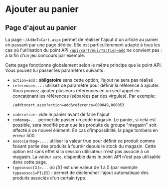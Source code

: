 # Ajouter au panier


## Page d'ajout au panier

La page `~/AddoToCart.aspx` permet de réaliser l'ajout d'un article au panier en passant par une page dédiée. Elle est particulièrement adapté à tous les cas où l'utilisation du point API [`/api/cart/nui/?action=add`](https://www.altazion.dev/hub/api/ecommerce/process/panier.html#span-idajouterajouterspan) ne convient pas : à la fin d'un jeu concours par exemple.

Cette page fonctionne globalement selon le même principe que le point API. Vous pouvez lui passer les paramètres suivants :

- `action=add` : **obligatoire** sans cette option, l'ajout ne sera pas réalisé
-  `reference=...` : utilisez ce paramètre pour définir la référence à ajouter. Vous pouvez ajouter plusieurs références en un seul appel en concaténant les références (séparées par des virgules). Par exemple:
    ```shell
    /addtocart.aspx?action=add&reference=000049,000053
    ```
- `vider=true` : vide le panier avant de faire l'ajout
- `codemag=...` permet de passer un code magasin. Le panier, si cela est possible, sera modifié pour que les produits du groupe "magasin" soit affecté à ce nouvel élément. En cas d'impossiblité, la page tombera en erreur 500.
- `associermag=....` utiliser la valeur true pour définir ce produit comme faisant partie des produits à fournir depuis le stock du magasin. Cette option est sans effet si la session utilisateur n'est pas associé à un magasin. La valeur `auto`, disponible dans le point API n'est pas utilisable dans cette page.
- `typeassoc[X]=...` où _[X]_ est une valeur de 1 à 5 (par exemple `typeassoc1=PILES`) : permet de déclencher l'ajout automatique des produits associés d'un certain type. 

